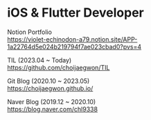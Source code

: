 # iOS & Flutter Developer  

Notion Portfolio   
https://violet-echinodon-a79.notion.site/APP-1a22764d5e024b219794f7ae023cbad0?pvs=4  

TIL (2023.04 ~ Today)   
https://github.com/choijaegwon/TIL  

Git Blog (2020.10 ~ 2023.05)  
https://choijaegwon.github.io/  

Naver Blog (2019.12 ~ 2020.10)    
https://blog.naver.com/chl9338  
